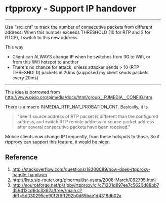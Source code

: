 rtpproxy - Support IP handover
=========
---

Use "src_cnt" to track the number of consecutive packets from different address. When this number exceeds THRESHOLD (10 for RTP and 2 for RTCP), I switch to this new address

This way
  - Client can ALWAYS change IP when he switches from 3G to Wifi, or from this Wifi hotspot to another
  - There's no chance for attack, unless attacker sends > 10 (RTP THRESHOLD) packets in 20ms (supposed my client sends packets every 20ms)

---
This idea is borrowed from  http://www.pjsip.org/pjmedia/docs/html/group__PJMEDIA__CONFIG.htm

There is a macro PJMEDIA_RTP_NAT_PROBATION_CNT. Basically, it is
> "See if source address of RTP packet is different than the configured address, and switch RTP remote address to source packet address after several consecutive packets have been received."

Mobile clients now change IP frequently, from these hotspots to those. So if rtpproxy can support this feature, it would be nicer.


Reference
----
1. http://stackoverflow.com/questions/18200089/how-does-rtpproxy-handle-handover
2. http://lists.sip-router.org/pipermail/sr-users/2008-March/062795.html
3. http://sourceforge.net/p/sippy/rtpproxy/ci/c71201d897ee7c5620d88bb7d56412cd9dc3362a/tree//main.c?diff=5d030295ce90f2f6ff292b0d65bae1d4318db02a

